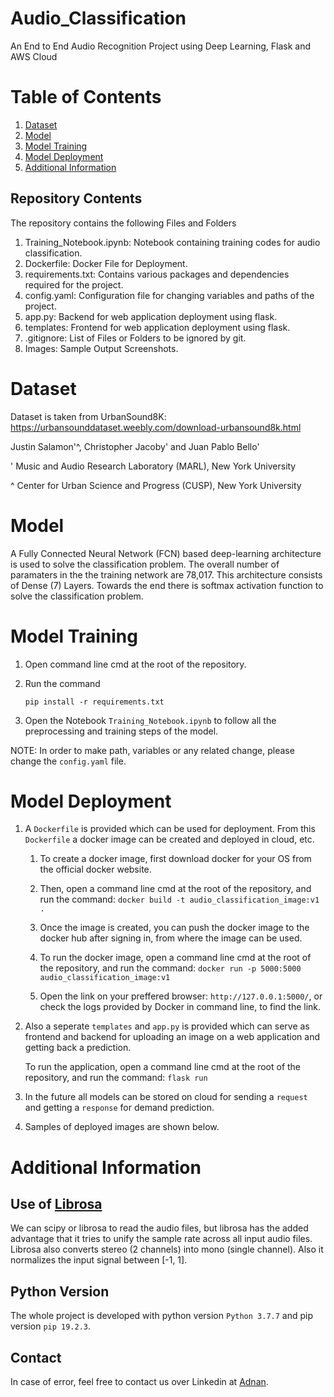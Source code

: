 # Audio_Classification
An End to End Audio Recognition Project using Deep Learning, Flask and AWS Cloud


# Table of Contents
1. [ Dataset ](#data)
2. [ Model ](#model)
3. [ Model Training ](#Using)
4. [ Model Deployment ](#Future_scope) 
5. [ Additional Information ](#info)

## Repository Contents
The repository contains the following Files and Folders

1. Training_Notebook.ipynb: Notebook containing training codes for audio classification.
2. Dockerfile: Docker File for Deployment.
3. requirements.txt: Contains various packages and dependencies required for the project.
4. config.yaml: Configuration file for changing variables and paths of the project.
5. app.py: Backend for web application deployment using flask.
6. templates: Frontend for web application deployment using flask.
7. .gitignore: List of Files or Folders to be ignored by git.
8. Images: Sample Output Screenshots.


<a name="data"></a>
# Dataset

Dataset is taken from UrbanSound8K: https://urbansounddataset.weebly.com/download-urbansound8k.html

Justin Salamon'^, Christopher Jacoby' and Juan Pablo Bello'

' Music and Audio Research Laboratory (MARL), New York University

^ Center for Urban Science and Progress (CUSP), New York University

<a name="model"></a>
# Model

A Fully Connected Neural Network (FCN) based deep-learning architecture is used to solve the classification problem. The overall number of paramaters in the the training network are 78,017. This architecture consists of Dense (7) Layers. Towards the end there is softmax activation function to solve the classification problem.


<a name="using"></a>
# Model Training

1.  Open command line cmd at the root of the repository.

2.  Run the command   

    `pip install -r requirements.txt` 

3. Open the Notebook `Training_Notebook.ipynb` to follow all the preprocessing and training steps of the model.


NOTE:  In order to make path, variables or any related change, please change the `config.yaml` file. 

<a name="Model Deployment"></a>
# Model Deployment

1. A `Dockerfile` is provided which can be used for deployment. From this `Dockerfile` a docker image can be created and deployed in cloud, etc.

    1. To create a docker image, first download docker for your OS from the official docker website.
    
    2. Then, open a command line cmd at the root of the repository, and run the command: `docker build -t audio_classification_image:v1 .`

    3. Once the image is created, you can push the docker image to the docker hub after signing in, from where the image can be used.

    4. To run the docker image, open a command line cmd at the root of the repository, and run the command: `docker run -p 5000:5000 audio_classification_image:v1`

    5. Open the link on your preffered browser: `http://127.0.0.1:5000/`, or check the logs provided by Docker in command line, to find the link.

2. Also a seperate `templates` and `app.py` is provided which can serve as frontend and backend for uploading an image on a web application and getting back a prediction.

    To run the application, open a command line cmd at the root of the repository, and run the command: `flask run`

3. In the future all models can be stored on cloud for sending a `request` and getting a `response` for demand prediction.

4. Samples of deployed images are shown below.


<a name="Version"></a>

<a name="info"></a>
# Additional Information

## Use of [Librosa](https://librosa.org/doc/latest/index.html)
We can scipy or librosa to read the audio files, but librosa has the added advantage that it tries to unify the sample rate across all input audio files. Librosa also converts stereo (2 channels) into mono (single channel). Also it normalizes the input signal between [-1, 1].

## Python Version
The whole project is developed with python version `Python 3.7.7` and pip version `pip 19.2.3`.
## Contact
In case of error, feel free to contact us over Linkedin at [Adnan](https://www.linkedin.com/in/adnan-karol-aa1666179/).
